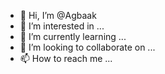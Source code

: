 - 👋 Hi, I’m @Agbaak
- 👀 I’m interested in ...
- 🌱 I’m currently learning ...
- 💞️ I’m looking to collaborate on ...
- 📫 How to reach me ...

<!---
Agbaak/Agbaak is a ✨ special ✨ repository because its `README.md` (this file) appears on your GitHub profile.
You can click the Preview link to take a look at your changes.
--->
